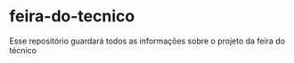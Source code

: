 # feira-do-tecnico
Esse repositório guardará todos as informações sobre o projeto da feira do técnico 
